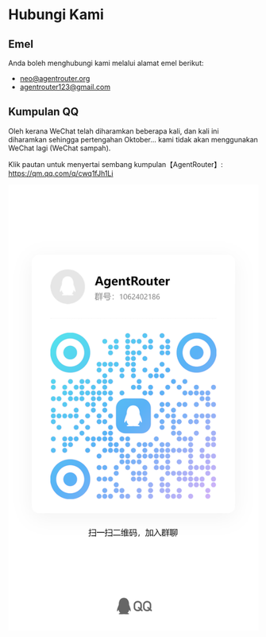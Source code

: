 # Hubungi Kami

## Emel

Anda boleh menghubungi kami melalui alamat emel berikut:

- neo@agentrouter.org
- agentrouter123@gmail.com

## Kumpulan QQ

Oleh kerana WeChat telah diharamkan beberapa kali, dan kali ini diharamkan sehingga pertengahan Oktober... kami tidak akan menggunakan WeChat lagi (WeChat sampah).

Klik pautan untuk menyertai sembang kumpulan【AgentRouter】: https://qm.qq.com/q/cwq1fJh1Li

![](../img/qqgroup.jpg)